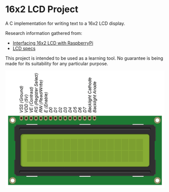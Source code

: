 # 16x2 LCD Project
A C implementation for writing text to a 16x2 LCD display.

Research information gathered from:

* [Interfacing 16x2 LCD with RaspberryPi](https://www.iotstarters.com/interfacing-16x2-lcd-with-raspberry-pi/)
* [LCD specs](https://panda-bg.com/datasheet/2134-091834-LCD-module-TC1602D-02WA0-16x2-STN.pdf)

This project is intended to be used as a learning tool.
No guarantee is being made for its suitability for any particular purpose.

![LCD Pinout](LCD_Pinout.png)
